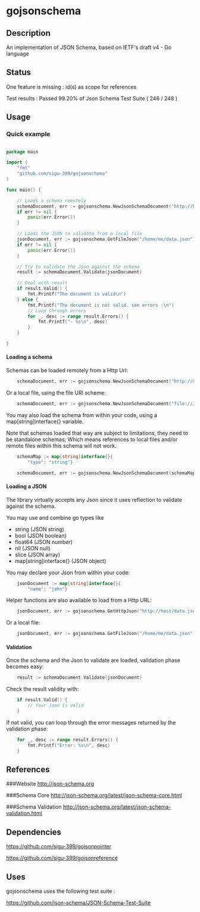 # gojsonschema

## Description
An implementation of JSON Schema, based on IETF's draft v4 - Go language

## Status

One feature is missing : id(s) as scope for references

Test results : Passed 99.20% of Json Schema Test Suite ( 246 / 248 )

## Usage 

### Quick example

```go

package main

import (
    "fmt"
    "github.com/sigu-399/gojsonschema"
)

func main() {

    // Loads a schema remotely
    schemaDocument, err := gojsonschema.NewJsonSchemaDocument("http://host/schema.json")
    if err != nil {
        panic(err.Error())
    }

    // Loads the JSON to validate from a local file
    jsonDocument, err := gojsonschema.GetFileJson("/home/me/data.json")
    if err != nil {
        panic(err.Error())
    }

	// Try to validate the Json against the schema
    result := schemaDocument.Validate(jsonDocument)

	// Deal with result
    if result.Valid() {
        fmt.Printf("The document is valid\n")
    } else {
        fmt.Printf("The document is not valid. see errors :\n")
        // Loop through errors
        for _, desc := range result.Errors() {
            fmt.Printf("- %s\n", desc)
        }
    }

}


```

#### Loading a schema

Schemas can be loaded remotely from a Http Url:

```go
    schemaDocument, err := gojsonschema.NewJsonSchemaDocument("http://myhost/schema.json")
```

Or a local file, using the file URI scheme:

```go
	schemaDocument, err := gojsonschema.NewJsonSchemaDocument("file:///home/me/schema.json")
```

You may also load the schema from within your code, using a map[string]interface{} variable.

Note that schemas loaded that way are subject to limitations, they need to be standalone schemas; 
Which means references to local files and/or remote files within this schema will not work.

```go
	schemaMap := map[string]interface{}{
		"type": "string"}

	schemaDocument, err := gojsonschema.NewJsonSchemaDocument(schemaMap)
```

#### Loading a JSON

The library virtually accepts any Json since it uses reflection to validate against the schema.

You may use and combine go types like 
* string (JSON string)
* bool (JSON boolean)
* float64 (JSON number)
* nil (JSON null)
* slice (JSON array)
* map[string]interface{} (JSON object)

You may declare your Json from within your code:

```go
	jsonDocument := map[string]interface{}{
		"name": "john"}
```

Helper functions are also available to load from a Http URL:

```go
    jsonDocument, err := gojsonschema.GetHttpJson("http://host/data.json")
```

Or a local file:

```go
	jsonDocument, err := gojsonschema.GetFileJson("/home/me/data.json")
```

#### Validation

Once the schema and the Json to validate are loaded, validation phase becomes easy:

```go
	result := schemaDocument.Validate(jsonDocument)
```

Check the result validity with:

```go
	if result.Valid() {
		// Your Json is valid
	}
```

If not valid, you can loop through the error messages returned by the validation phase:

```go
	for _, desc := range result.Errors() {
    	fmt.Printf("Error: %s\n", desc)
	}
```

## References

###Website
http://json-schema.org

###Schema Core
http://json-schema.org/latest/json-schema-core.html

###Schema Validation
http://json-schema.org/latest/json-schema-validation.html

## Dependencies
https://github.com/sigu-399/gojsonpointer

https://github.com/sigu-399/gojsonreference

## Uses

gojsonschema uses the following test suite :

https://github.com/json-schema/JSON-Schema-Test-Suite
